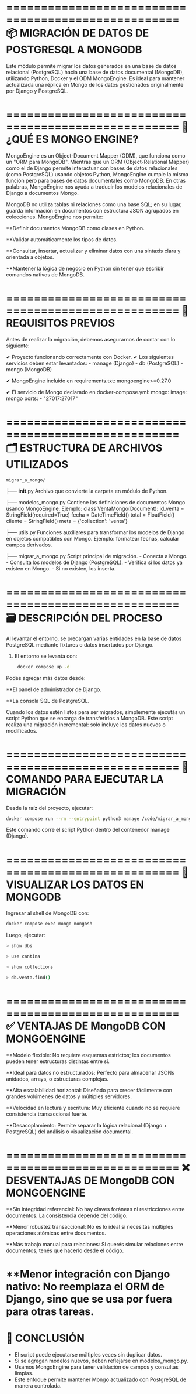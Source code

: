 ===================================================
📦 MIGRACIÓN DE DATOS DE POSTGRESQL A MONGODB
===================================================
Este módulo permite migrar los datos generados en una base de datos relacional (PostgreSQL) hacia una base 
de datos documental (MongoDB), utilizando Python, Docker y el ODM MongoEngine. Es ideal para mantener 
actualizada una réplica en Mongo de los datos gestionados originalmente por Django y PostgreSQL.

===================================================
🧠 ¿QUÉ ES MONGO ENGINE?
===================================================
MongoEngine es un Object-Document Mapper (ODM), que funciona como un "ORM para MongoDB". Mientras que un ORM 
(Object-Relational Mapper) como el de Django permite interactuar con bases de datos relacionales (como PostgreSQL)
usando objetos Python, MongoEngine cumple la misma función pero para bases de datos documentales como MongoDB. En otras 
palabras, MongoEngine nos ayuda a traducir los modelos relacionales de Django a documentos Mongo.

MongoDB no utiliza tablas ni relaciones como una base SQL; en su lugar, guarda información en documentos con estructura 
JSON agrupados en colecciones. MongoEngine nos permite:

**Definir documentos MongoDB como clases en Python.

**Validar automáticamente los tipos de datos.

**Consultar, insertar, actualizar y eliminar datos con una sintaxis clara y orientada a objetos.

**Mantener la lógica de negocio en Python sin tener que escribir comandos nativos de MongoDB.

===================================================
🔧 REQUISITOS PREVIOS
===================================================

Antes de realizar la migración, debemos asegurarnos de contar con lo siguiente:

✔ Proyecto funcionando correctamente con Docker.
✔ Los siguientes servicios deben estar levantados:
    - manage (Django)
    - db (PostgreSQL)
    - mongo (MongoDB)

✔ MongoEngine incluido en requirements.txt:
    mongoengine>=0.27.0

✔ El servicio de Mongo declarado en docker-compose.yml:
    mongo:
      image: mongo
      ports:
        - "27017:27017"


===================================================
 🗂️ ESTRUCTURA DE ARCHIVOS UTILIZADOS
===================================================

    migrar_a_mongo/
├── __init__.py
    Archivo que convierte la carpeta en módulo de Python.

├── modelos_mongo.py
    Contiene las definiciones de documentos Mongo usando MongoEngine.
    Ejemplo:
        class VentaMongo(Document):
            id_venta = StringField(required=True)
            fecha = DateTimeField()
            total = FloatField()
            cliente = StringField()
            meta = {'collection': 'venta'}

├── utils.py
    Funciones auxiliares para transformar los modelos de Django en objetos compatibles con Mongo.
    Ejemplo: formatear fechas, calcular campos derivados.

├── migrar_a_mongo.py
    Script principal de migración.
    - Conecta a Mongo.
    - Consulta los modelos de Django (PostgreSQL).
    - Verifica si los datos ya existen en Mongo.
    - Si no existen, los inserta.

===================================================
 🗃️ DESCRIPCIÓN DEL PROCESO
===================================================
Al levantar el entorno, se precargan varias entidades en la base de datos PostgreSQL mediante fixtures o datos insertados por Django.
1. El entorno se levanta con:
   ```bash
    docker compose up -d
    ```

Podés agregar más datos desde:

**El panel de administrador de Django.

**La consola SQL de PostgreSQL.

Cuando los datos estén listos para ser migrados, simplemente ejecutás un script Python que se encarga de transferirlos a MongoDB.
Este script realiza una migración incremental: solo incluye los datos nuevos o modificados.

===================================================
🚀 COMANDO PARA EJECUTAR LA MIGRACIÓN
===================================================

Desde la raíz del proyecto, ejecutar:
```bash
docker compose run --rm --entrypoint python3 manage /code/migrar_a_mongo/migrar_a_mongo.py
```
Este comando corre el script Python dentro del contenedor manage (Django).

===================================================
📄 VISUALIZAR LOS DATOS EN MONGODB
===================================================

Ingresar al shell de MongoDB con:
```bash
docker compose exec mongo mongosh
```
Luego, ejecutar:
``` bash
> show dbs
```
```bash
> use cantina
```
``` bash
> show collections
```
``` bash
> db.venta.find()
```
===================================================
✅ VENTAJAS DE MongoDB CON MONGOENGINE
===================================================
**Modelo flexible: No requiere esquemas estrictos; los documentos pueden tener estructuras distintas entre sí.

**Ideal para datos no estructurados: Perfecto para almacenar JSONs anidados, arrays, o estructuras complejas.

**Alta escalabilidad horizontal: Diseñado para crecer fácilmente con grandes volúmenes de datos y múltiples servidores.

**Velocidad en lectura y escritura: Muy eficiente cuando no se requiere consistencia transaccional fuerte.

**Desacoplamiento: Permite separar la lógica relacional (Django + PostgreSQL) del análisis o visualización documental.

===================================================
❌ DESVENTAJAS DE MongoDB CON MONGOENGINE
===================================================
**Sin integridad referencial: No hay claves foráneas ni restricciones entre documentos. La consistencia depende del código.

**Menor robustez transaccional: No es lo ideal si necesitás múltiples operaciones atómicas entre documentos.

**Más trabajo manual para relaciones: Si querés simular relaciones entre documentos, tenés que hacerlo desde el código.

**Menor integración con Django nativo: No reemplaza el ORM de Django, sino que se usa por fuera para otras tareas.
===================================================
🔄 CONCLUSIÓN
===================================================

- El script puede ejecutarse múltiples veces sin duplicar datos.
- Si se agregan modelos nuevos, deben reflejarse en modelos_mongo.py.
- Usamos MongoEngine para tener validación de campos y consultas limpias.
- Este enfoque permite mantener Mongo actualizado con PostgreSQL de manera controlada.

